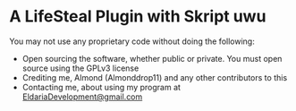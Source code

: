 # A LifeSteal Plugin with Skript uwu
You may not use any proprietary code without doing the following:

* Open sourcing the software, whether public or private. You must open source using the GPLv3 license
* Crediting me, Almond (Almonddrop11) and any other contributors to this
* Contacting me, about using my program at EldariaDevelopment@gmail.com
